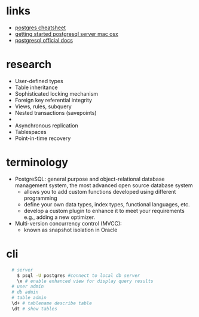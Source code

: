 # links
  - [postgres cheatsheet](https://gist.github.com/Kartones/dd3ff5ec5ea238d4c546)
  - [getting started postgresql server mac osx](https://www.codementor.io/devops/tutorial/getting-started-postgresql-server-mac-osx)
  - [postgresql official docs](http://www.postgresqltutorial.com/)


# research
  - User-defined types
  - Table inheritance
  - Sophisticated locking mechanism
  - Foreign key referential integrity
  - Views, rules, subquery
  - Nested transactions (savepoints)
  -
  - Asynchronous replication
  - Tablespaces
  - Point-in-time recovery

# terminology
  - PostgreSQL: general purpose and object-relational database management system, the most advanced open source database system
    - allows you to add custom functions developed using different programming
    - define your own data types, index types, functional languages, etc.
    - develop a custom plugin to enhance it to meet your requirements e.g., adding a new optimizer.
  - Multi-version concurrency control (MVCC):
    - known as snapshot isolation in Oracle




# cli
  ```bash
    # server
      $ psql -U postgres #connect to local db server
      \x # enable enhanced view for display query results
    # user admin
    # db admin
    # table admin
    \d+ # tablename describe table
    \dt # show tables
  ```

